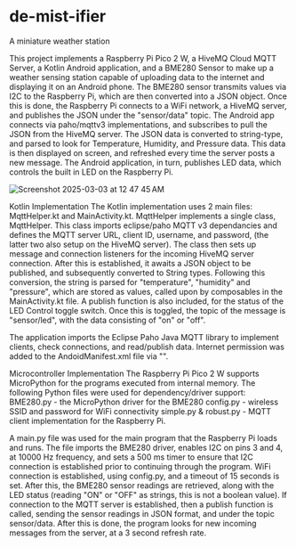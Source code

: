 # de-mist-ifier
A miniature weather station



This project implements a Raspberry Pi Pico 2 W, a HiveMQ Cloud MQTT Server, a Kotlin Android application, and a BME280 Sensor to make up a weather sensing station capable of uploading data to the internet and displaying it on an Android phone. The BME280 sensor transmits values via I2C to the Raspberry Pi, which are then converted into a JSON object. Once this is done, the Raspberry Pi connects to a WiFi network, a HiveMQ server, and publishes the JSON under the "sensor/data" topic. The Android app connects via paho/mqttv3 implementations, and subscribes to pull the JSON from the HiveMQ server. The JSON data is converted to string-type, and parsed to look for Temperature, Humidity, and Pressure data. This data is then displayed on screen, and refreshed every time the server posts a new message. The Android application, in turn, publishes LED data, which controls the built in LED on the Raspberry Pi.


![Screenshot 2025-03-03 at 12 47 45 AM](https://github.com/user-attachments/assets/2b1c8134-25db-4aae-a75b-68fbb20899ae)


Kotlin Implementation
The Kotlin implementation uses 2 main files: MqttHelper.kt and MainActivity.kt. MqttHelper implements a single class, MqttHelper. This class imports eclipse/paho MQTT v3 dependancies and defines the MQTT server URL, client ID, username, and password, (the latter two also setup on the HiveMQ server). The class then sets up message and connection listeners for the incoming HiveMQ server connection. After this is established, it awaits a JSON object to be published, and subsequently converted to String types. Following this conversion, the string is parsed for "temperature", "humidity" and "pressure", which are stored as values, called upon by composables in the MainActivity.kt file.
A publish function is also included, for the status of the LED Control toggle switch. Once this is toggled, the topic of the message is "sensor/led", with the data consisting of "on" or "off". 

The application imports the Eclipse Paho Java MQTT library to implement clients, check connections, and read/publish data. Internet permission was added to the AndoidManifest.xml file via "<uses-permission android:name="android.permission.INTERNET"/>".


Microcontroller Implementation
The Raspberry Pi Pico 2 W supports MicroPython for the programs executed from internal memory. The following Python files were used for dependency/driver support:
	BME280.py - the MicroPython driver for the BME280
	config.py - wireless SSID and password for WiFi connectivity
	simple.py & robust.py - MQTT client implementation for the Raspberry Pi. 

A main.py file was used for the main program that the Raspberry Pi loads and runs. The file imports the BME280 driver, enables I2C on pins 3 and 4, at 10000 Hz frequency, and sets a 500 ms timer to ensure that I2C connection is established prior to continuing through the program.
WiFi connection is established, using config.py, and a timeout of 15 seconds is set. After this, the BME280 sensor readings are retrieved, along with the LED status (reading "ON" or "OFF" as strings, this is not a boolean value). 
If connection to the MQTT server is established, then a publish function is called, sending the sensor readings in JSON format, and under the topic sensor/data. After this is done, the program looks for new incoming messages from the server, at a 3 second refresh rate.

